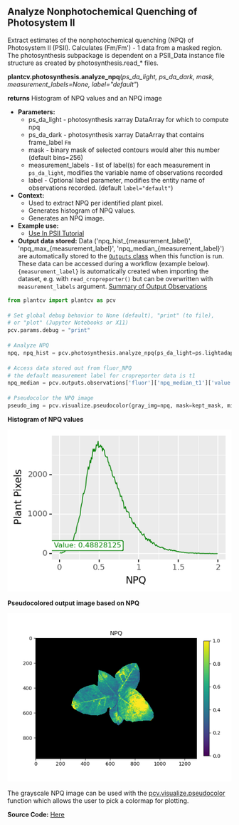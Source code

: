 ## Analyze Nonphotochemical Quenching of Photosystem II

Extract estimates of the nonphotochemical quenching (NPQ) of Photosystem II (PSII). 
Calculates (Fm/Fm') - 1 data from a masked region. The photosynthesis subpackage is dependent on a PSII_Data instance file structure as created by photosynthesis.read_* files.

**plantcv.photosynthesis.analyze_npq**(*ps_da_light, ps_da_dark, mask, measurement_labels=None, label="default"*)

**returns** Histogram of NPQ values and an NPQ image

- **Parameters:**
    - ps_da_light - photosynthesis xarray DataArray for which to compute npq
    - ps_da_dark - photosynthesis xarray DataArray that contains frame_label `Fm`
    - mask - binary mask of selected contours
      would alter this number (default bins=256)
    - measurement_labels - list of label(s) for each measurement in `ps_da_light`, modifies the variable name of observations recorded
    - label - Optional label parameter, modifies the entity name of observations recorded. (default `label="default"`)
- **Context:**
    - Used to extract NPQ per identified plant pixel.
    - Generates histogram of NPQ values.
    - Generates an NPQ image.
- **Example use:**
    - [Use In PSII Tutorial](tutorials/psII_tutorial.md)
- **Output data stored:** Data ('npq_hist_{measurement_label}', 'npq_max_{measurement_label}', 'npq_median_{measurement_label}') are automatically stored to the 
  [`Outputs` class](outputs.md) when this function is run. These data can be accessed during a workflow (example below). `{measurement_label}` is automatically created when importing the dataset, e.g. with `read_cropreporter()` but can be overwritten with `measurement_labels` argument.
  [Summary of Output Observations](output_measurements.md#summary-of-output-observations)

```python
from plantcv import plantcv as pcv

# Set global debug behavior to None (default), "print" (to file), 
# or "plot" (Jupyter Notebooks or X11)
pcv.params.debug = "print"

# Analyze NPQ   
npq, npq_hist = pcv.photosynthesis.analyze_npq(ps_da_light=ps.lightadapted, ps_da_dark=ps.darkadapted, mask=kept_mask, label="fluor")

# Access data stored out from fluor_NPQ
# the default measurement label for cropreporter data is t1
npq_median = pcv.outputs.observations['fluor']['npq_median_t1']['value']

# Pseudocolor the NPQ image
pseudo_img = pcv.visualize.pseudocolor(gray_img=npq, mask=kept_mask, min_value=0, max_value=1, title="NPQ")

```

**Histogram of NPQ values**

![Screenshot](img/documentation_images/analyze_npq/npq_histogram.png)

**Pseudocolored output image based on NPQ**

![Screenshot](img/documentation_images/analyze_npq/npq_colormap.png)

The grayscale NPQ image can be used with the [pcv.visualize.pseudocolor](visualize_pseudocolor.md) function
which allows the user to pick a colormap for plotting.

**Source Code:** [Here](https://github.com/danforthcenter/plantcv/blob/master/plantcv/plantcv/photosynthesis/analyze_npq.py)
